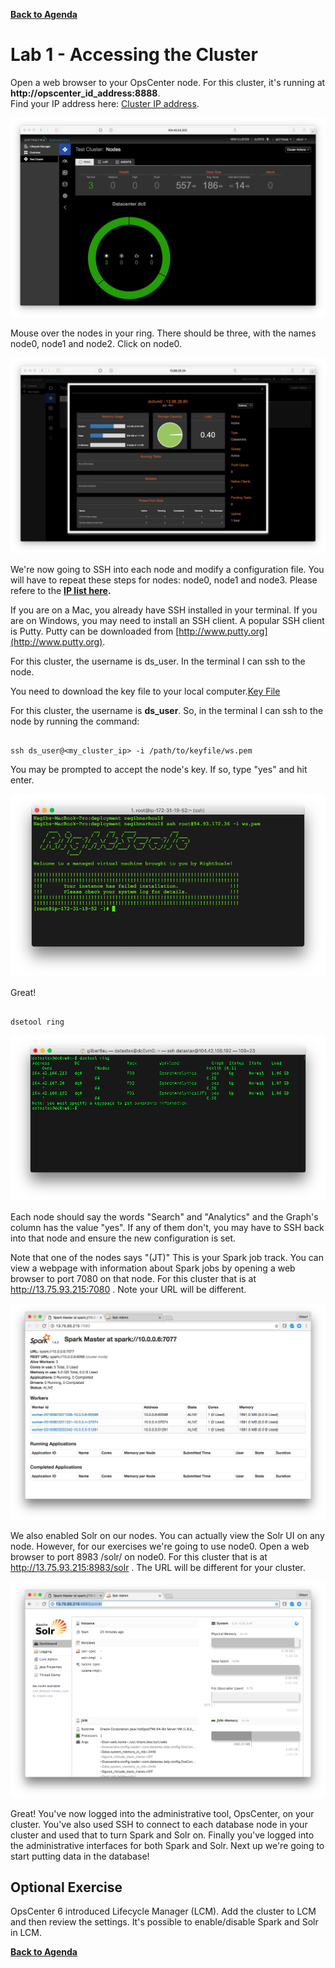   **[Back to Agenda](./../README.md)**

# Lab 1 - Accessing the Cluster

Open a web browser to your OpsCenter node.
For this cluster, it's running at **http://opscenter_id_address:8888**.   
Find your IP address here: [Cluster IP address](./cluster_ip.md).    

![](./img/lab1-1opscenter.png)

Mouse over the nodes in your ring.  There should be three, with the names node0, node1 and node2.  Click on node0.


![](./img/lab1-3opsdc0vm0ip.png)

We're now going to SSH into each node and modify a configuration file.  You will have to repeat these steps for nodes: node0, node1 and node3. Please refere to the  **[IP list here](./cluster_ip.md).**

If you are on a Mac, you already have SSH installed in your terminal.  If you are on Windows, you may need to install an SSH client.  A popular SSH client is Putty.  Putty can be downloaded from [http://www.putty.org](http://www.putty.org).

For this cluster, the username is ds_user.  In the terminal I can ssh to the node.

You need to download the key file to your local computer.[Key File](./res/ws.pem)

For this cluster, the username is **ds_user**.  So, in the terminal I can ssh to the node by running the command:

```

ssh ds_user@<my_cluster_ip> -i /path/to/keyfile/ws.pem

```

You may be prompted to accept the node's key.  If so, type "yes" and hit enter.

![](./img/lab1-4sshlogin.png)

Great!

```

dsetool ring

```

![](./img/lab1-8dsetoolstatus_v502.png)

Each node should say the words "Search" and "Analytics" and the Graph's column has the value "yes". If any of them don't, you may have to SSH back into that node and ensure the new configuration is set.

Note that one of the nodes says "(JT)"  This is your Spark job track.  You can view a webpage with information about Spark jobs by opening a web browser to port 7080 on that node.  For this cluster that is at http://13.75.93.215:7080 .  Note your URL will be different.

![](./img/lab1-9sparkjt_v502.png)

We also enabled Solr on our nodes.  You can actually view the Solr UI on any node.  However, for our exercises we're going to use node0.  Open a web browser to port 8983 /solr/ on node0.  For this cluster that is at http://13.75.93.215:8983/solr .  The URL will be different for your cluster.

![](./img/lab1-10solrui_v502.png)

Great!  You've now logged into the administrative tool, OpsCenter, on your cluster.  You've also used SSH to connect to each database node in your cluster and used that to turn Spark and Solr on.  Finally you've logged into the administrative interfaces for both Spark and Solr.  Next up we're going to start putting data in the database!

## Optional Exercise

OpsCenter 6 introduced Lifecycle Manager (LCM).  Add the cluster to LCM and then review the settings.  It's possible to enable/disable Spark and Solr in LCM.

  **[Back to Agenda](./../README.md)**

